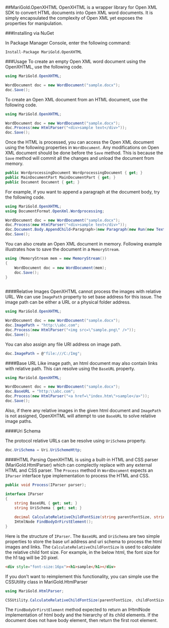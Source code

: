 ##MariGold.OpenXHTML
OpenXHTML is a wrapper library for Open XML SDK to convert HTML documents into Open XML word documents. It is simply encapsulated the complexity of Open XML yet exposes the properties for manipulation.

###Installing via NuGet

In Package Manager Console, enter the following command:
```
Install-Package MariGold.OpenXHTML
```
###Usage
To create an empty Open XML word document using the OpenXHTML, use the following code.

```csharp
using MariGold.OpenXHTML;

WordDocument doc = new WordDocument("sample.docx");
doc.Save();
```
To create an Open XML document from an HTML document, use the following code.

```csharp
using MariGold.OpenXHTML;

WordDocument doc = new WordDocument("sample.docx");
doc.Process(new HtmlParser("<div>sample text</div>"));
doc.Save();
```
Once the HTML is processed, you can access the Open XML document using the following properties in `WordDocument`.
 Any modifications on Open XML document should be done before the `Save` method. This is because the `Save` method will commit all the changes and unload the document from memory.

```csharp
public WordprocessingDocument WordprocessingDocument { get; }
public MainDocumentPart MainDocumentPart { get; }
public Document Document { get; }
```
For example, if you want to append a paragraph at the document body, try the following code.
```csharp
using MariGold.OpenXHTML;
using DocumentFormat.OpenXml.Wordprocessing;

WordDocument doc = new WordDocument("sample.docx");
doc.Process(new HtmlParser("<div>sample text</div>"));
doc.Document.Body.AppendChild<Paragraph>(new Paragraph(new Run(new Text("added text"))));
doc.Save();
```
You can also create an Open XML document in memory. Following example illustrates how to save the document in a `MemoryStream`.

```csharp
using (MemoryStream mem = new MemoryStream())
{
	WordDocument doc = new WordDocument(mem);
	doc.Save();
}
			
```

####Relative Images
OpenXHTML cannot process the images with relative URL. We can use `ImagePath` property to set base address for this issue. The image path can be either a URL or a physical folder address.

```csharp
using MariGold.OpenXHTML;

WordDocument doc = new WordDocument("sample.docx");
doc.ImagePath = "http:\\abc.com";
doc.Process(new HtmlParser("<img src=\"sample.png\" />"));
doc.Save();
```

You can also assign any file URI address on image path.
```csharp
doc.ImagePath = @"file:///C:/Img";
```

####Base URL
Like image path, an html document may also contain links with relative path. This can resolve using the `BaseURL` property.

```csharp
using MariGold.OpenXHTML;

WordDocument doc = new WordDocument("sample.docx");
doc.BaseURL = "http:\\abc.com";
doc.Process(new HtmlParser("<a href=\"index.htm\">sample</a>"));
doc.Save();
```
Also, if there any relative images in the given html document and `ImagePath` is not assigned, OpenXHTML will attempt to use `BaseURL` to solve relative image paths.

####Uri Schema

The protocol relative URLs can be resolve using `UriSchema` property.

```csharp
doc.UriSchema = Uri.UriSchemeHttp;
```

####HTML Parsing
OpenXHTML is using a built-in HTML and CSS parser (MariGold.HtmlParser) which can complectly replace with any external HTML and CSS parser. The `Process` method in `WordDocument` expects an `IParser` interface type implementation to process the HTML and CSS.
```csharp
public void Process(IParser parser);
```

```csharp
interface IParser
{
	string BaseURL { get; set; }
	string UriSchema { get; set; }

	decimal CalculateRelativeChildFontSize(string parentFontSize, string childFontSize);
	IHtmlNode FindBodyOrFirstElement();
}
```
Here is the structure of `IParser`. The `BaseURL` and `UriSchema` are two simple properties to store the base url address and uri schema to process the html images and links. The `CalculateRelativeChildFontSize` is used to calculate the relative child font size. For example, in the below html, the font size for the h1 tag will be 20 pixel. 

```html
<div style="font-size:16px"><h1>sample</h1></div>
```

If you don't want to reimplement this functionality, you can simple use the CSSUtility class in MariGold.HtmlParser

```csharp
using MariGold.HtmlParser;

CSSUtility.CalculateRelativeChildFontSize(parentFontSize, childFontSize);
```

The `FindBodyOrFirstElement` method expected to return an IHtmlNode implementation of html body and the hierarchy of its child elements. If the document does not have body element, then return the first root element.
